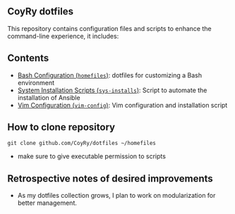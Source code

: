 ## CoyRy dotfiles
This repository contains configuration files and scripts to enhance the command-line experience, it includes:

## Contents

* [Bash Configuration (`homefiles`)](homefiles/README.md): dotfiles for customizing a Bash environment
* [System Installation Scripts (`sys-installs`)](sys-installs/README.md): Script to automate the installation of Ansible
* [Vim Configuration (`vim-config`)](vim-config/README.md): Vim configuration and installation script


## How to clone repository
`git clone github.com/CoyRy/dotfiles ~/homefiles`

* make sure to give executable permission to scripts
 
## Retrospective notes of desired improvements

* As my dotfiles collection grows, I plan to work on modularization for better management.
